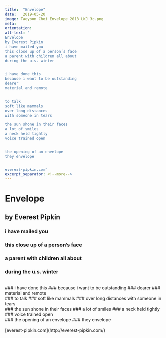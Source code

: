 ```yaml
---
title:  "Envelope"
date:   2019-05-20
image: Taeyoon_Choi_Envelope_2018_LKJ_3c.png
meta:
orientation:
alt-text: "
Envelope
by Everest Pipkin
i have mailed you
this close up of a person’s face
a parent with children all about
during the u.s. winter


i have done this
because i want to be outstanding
dearer
material and remote


to talk
soft like mammals
over long distances
with someone in tears 

the sun shone in their faces
a lot of smiles
a neck held tightly
voice trained open


the opening of an envelope
they envelope


everest-pipkin.com"
excerpt_separator: <!--more-->
---
```


# Envelope
## by Everest Pipkin

### i have mailed you
### this close up of a person’s face
### a parent with children all about
### during the u.s. winter
<br> 
### i have done this
### because i want to be outstanding
### dearer
### material and remote
<!--more-->
<br>
### to talk
### soft like mammals
### over long distances
with someone in tears
<br>
### the sun shone in their faces
### a lot of smiles
### a neck held tightly
### voice trained open
<br>
### the opening of an envelope
### they envelope
<br>
<br>
[everest-pipkin.com](http://everest-pipkin.com/)
